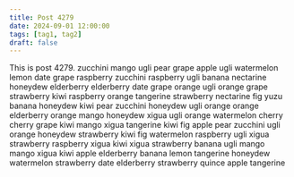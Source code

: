 ```yaml
---
title: Post 4279
date: 2024-09-01 12:00:00
tags: [tag1, tag2]
draft: false
---
```

This is post 4279.
zucchini
mango
ugli
pear
grape
apple
ugli
watermelon
lemon
date
grape
raspberry
zucchini
raspberry
ugli
banana
nectarine
honeydew
elderberry
elderberry
date
grape
orange
ugli
orange
grape
strawberry
kiwi
raspberry
orange
tangerine
strawberry
nectarine
fig
yuzu
banana
honeydew
kiwi
pear
zucchini
honeydew
ugli
orange
orange
elderberry
orange
mango
honeydew
xigua
ugli
orange
watermelon
cherry
cherry
grape
kiwi
mango
xigua
tangerine
kiwi
fig
apple
pear
zucchini
ugli
orange
honeydew
strawberry
kiwi
fig
watermelon
raspberry
ugli
xigua
strawberry
raspberry
xigua
kiwi
xigua
strawberry
banana
ugli
mango
mango
xigua
kiwi
apple
elderberry
banana
lemon
tangerine
honeydew
watermelon
strawberry
date
elderberry
strawberry
quince
apple
tangerine

